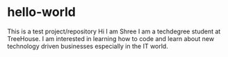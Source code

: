 # hello-world
This is a test project/repository
Hi I am Shree I am a techdegree student at TreeHouse. I am interested in learning how to code and learn about new technology driven businesses especially in the IT world. 
